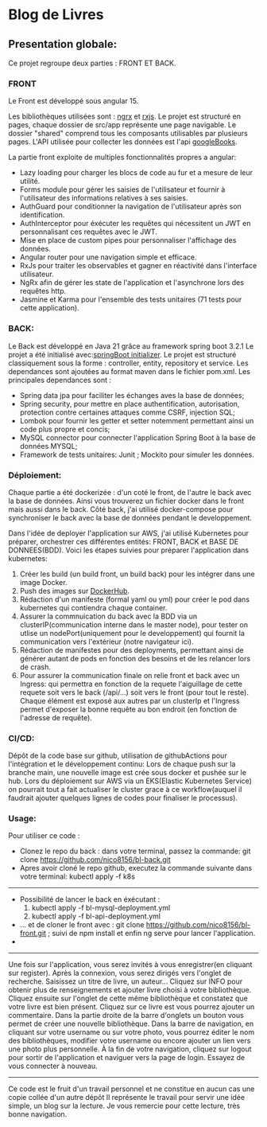 # Blog de Livres

## Presentation globale:
Ce projet regroupe deux parties : FRONT ET BACK.
### FRONT
Le Front est développé sous angular 15.

Les bibliothèques utilisées sont : [ngrx](https://ngrx.io/) et [rxjs](https://rxjs.dev/guide/operators).
Le projet est structuré en pages, chaque dossier de src/app représente une page navigable. Le dossier "shared" comprend tous les composants utilisables par plusieurs pages.
L'API utilisée pour collecter les données est l'api [googleBooks](https://developers.google.com/books?hl=fr).

La partie front exploite de multiples fonctionnalités propres a angular:
- Lazy loading pour charger les blocs de code au fur et a mesure de leur utilité.
- Forms module pour gérer les saisies de l'utilisateur et fournir à l'utilisateur des informations relatives à ses saisies.
- AuthGuard pour conditionner la navigation de l'utilisateur après son identification.
- AuthInterceptor pour éxécuter les requêtes qui nécessitent un JWT en personnalisant ces requêtes avec le JWT.
- Mise en place de custom pipes pour personnaliser l'affichage des données.
- Angular router pour une navigation simple et efficace.
- RxJs pour traiter les observables et gagner en réactivité dans l'interface utilisateur.
- NgRx afin de gérer les state de l'application et l'asynchrone lors des requêtes http.
- Jasmine et Karma pour l'ensemble des tests unitaires (71 tests pour cette application).

### BACK:
Le Back est développé en Java 21 grâce au framework spring boot 3.2.1
Le projet a été initialisé avec:[springBoot initializer](https://start.spring.io/).
Le projet est structuré classiquement sous la forme : controller, entity, repository et service.
Les dependances sont ajoutées au format maven dans le fichier pom.xml.
Les principales dependances sont : 
- Spring data jpa pour faciliter les échanges aves la base de données;
- Spring security, pour mettre en place authentification, autorisation, protection contre certaines attaques comme CSRF, injection SQL;
- Lombok pour fournir les getter et setter notemment permettant ainsi un code plus propre et concis;
- MySQL connector pour connecter l'application Spring Boot à la base de données MYSQL;
- Framework de tests unitaires: Junit ; Mockito pour simuler les données.

### Déploiement:
Chaque partie a été dockerizée : d'un coté le front, de l'autre le back avec la base de données.
Ainsi vous trouverez un fichier docker dans le front mais aussi dans le back. Côté back, j'ai utilisé docker-compose pour synchroniser le back avec la base de données pendant le developpement.

Dans l'idée de deployer l'application sur AWS, j'ai utilisé Kubernetes pour préparer, orchestrer ces différentes entités: FRONT, BACK et BASE DE DONNEES(BDD).
Voici les étapes suivies pour préparer l'application dans kubernetes:
1. Créer les build (un build front, un build back) pour les intégrer dans une image Docker.
2. Push des images sur [DockerHub](https://hub.docker.com/repository/docker/nicobzh/backend-demo-app/general).
3. Rédaction d'un manifeste (formal yaml ou yml) pour créer le pod dans kubernetes qui contiendra chaque container.
4. Assurer la commnuication du back avec la BDD via un clusterIP(communication interne dans le master node), pour tester on utlise un nodePort(uniquement pour le developpement) qui fournit la communication vers l'extérieur (notre navigateur ici).
5. Rédaction de manifestes pour des deployments, permettant ainsi de générer autant de pods en fonction des besoins et de les relancer lors de crash.
6. Pour assurer la communication finale on relie front et back avec un Ingress: qui permettra en fonction de la requete l'aiguillage de cette requete soit vers le back (/api/...) soit vers le front (pour tout le reste). Chaque élément est exposé aux autres par un clusterIp et l'Ingress permet d'exposer la bonne requête au bon endroit (en fonction de l'adresse de requête).

### CI/CD:
Dépôt de la code base sur github, utilisation de githubActions pour l'intégration et le développement continu: 
Lors de chaque push sur la branche main, une nouvelle image est crée sous docker et pushée sur le hub.
Lors du déploiement sur AWS via un EKS(Elastic Kubernetes Service) on pourrait tout a fait actualiser le cluster grace à ce workflow(auquel il faudrait ajouter quelques lignes de codes pour finaliser le processus). 

### Usage:
Pour utiliser ce code : 
- Clonez le repo du back : dans votre terminal, passez la commande: git clone https://github.com/nico8156/bl-back.git
- Apres avoir cloné le repo github, executez la commande suivante dans votre terminal: kubectl apply -f k8s

---
  
- Possibilité de lancer le back en éxécutant :
  1. kubectl apply -f bl-mysql-deployment.yml
  2. kubectl apply -f bl-api-deployment.yml
- ... et de cloner le front avec : git clone https://github.com/nico8156/bl-front.git ; suivi de npm install et enfin ng serve pour lancer l'application.
- 
---

Une fois sur l'application, vous serez invités à vous enregistrer(en cliquant sur register).
Après la connexion, vous serez dirigés vers l'onglet de recherche.
Saisissez un titre de livre, un auteur... 
Cliquez sur INFO pour obtenir plus de renseignements et ajouter livre choisi à votre bibliothèque.
Cliquez ensuite sur l'onglet de cette même bibliothèque et constatez que votre livre est bien présent.
Cliquez sur ce livre est vous pourrez ajouter un commentaire.
Dans la partie droite de la barre d'onglets un bouton vous permet de créer une nouvelle bibliothèque.
Dans la barre de navigation, en cliquant sur votre username ou sur votre photo, vous pourrez éditer le nom des bibliothèques, modifier votre username ou encore ajouter un lien vers une photo plus personnelle.
À la fin de votre navigation, cliquez sur logout pour sortir de l'application et naviguer vers la page de login. Essayez de vous connecter à nouveau.

---
Ce code est le fruit d'un travail personnel et ne constitue en aucun cas une copie collée d'un autre dépôt
Il représente le travail pour servir une idée simple, un blog sur la lecture.
Je vous remercie pour cette lecture, très bonne navigation.
